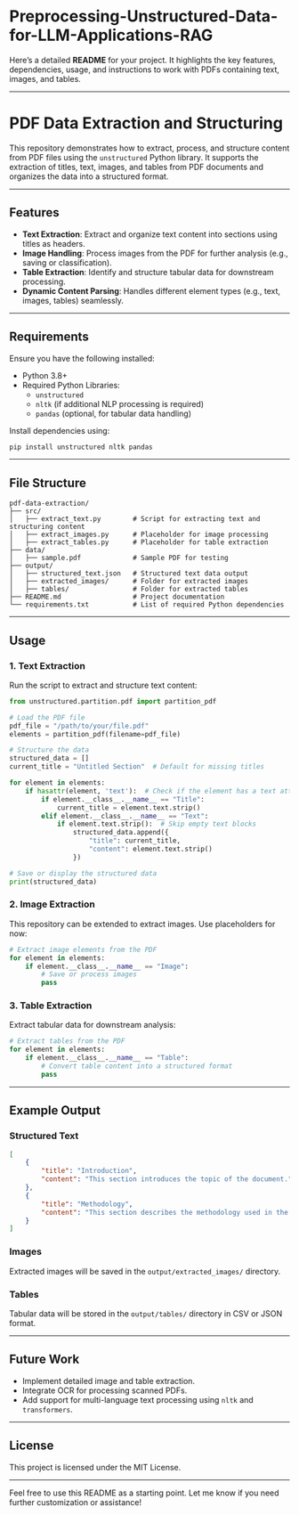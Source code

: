 # Preprocessing-Unstructured-Data-for-LLM-Applications-RAG

Here’s a detailed **README** for your project. It highlights the key features, dependencies, usage, and instructions to work with PDFs containing text, images, and tables.

---

# **PDF Data Extraction and Structuring**

This repository demonstrates how to extract, process, and structure content from PDF files using the `unstructured` Python library. It supports the extraction of titles, text, images, and tables from PDF documents and organizes the data into a structured format.

---

## **Features**

- **Text Extraction**: Extract and organize text content into sections using titles as headers.  
- **Image Handling**: Process images from the PDF for further analysis (e.g., saving or classification).  
- **Table Extraction**: Identify and structure tabular data for downstream processing.  
- **Dynamic Content Parsing**: Handles different element types (e.g., text, images, tables) seamlessly.

---

## **Requirements**

Ensure you have the following installed:
- Python 3.8+
- Required Python Libraries:
  - `unstructured`
  - `nltk` (if additional NLP processing is required)
  - `pandas` (optional, for tabular data handling)

Install dependencies using:
```bash
pip install unstructured nltk pandas
```

---

## **File Structure**

```plaintext
pdf-data-extraction/
├── src/
│   ├── extract_text.py        # Script for extracting text and structuring content
│   ├── extract_images.py      # Placeholder for image processing
│   ├── extract_tables.py      # Placeholder for table extraction
├── data/
│   ├── sample.pdf             # Sample PDF for testing
├── output/
│   ├── structured_text.json   # Structured text data output
│   ├── extracted_images/      # Folder for extracted images
│   ├── tables/                # Folder for extracted tables
├── README.md                  # Project documentation
└── requirements.txt           # List of required Python dependencies
```

---

## **Usage**

### 1. **Text Extraction**
Run the script to extract and structure text content:
```python
from unstructured.partition.pdf import partition_pdf

# Load the PDF file
pdf_file = "/path/to/your/file.pdf"
elements = partition_pdf(filename=pdf_file)

# Structure the data
structured_data = []
current_title = "Untitled Section"  # Default for missing titles

for element in elements:
    if hasattr(element, 'text'):  # Check if the element has a text attribute
        if element.__class__.__name__ == "Title":
            current_title = element.text.strip()
        elif element.__class__.__name__ == "Text":
            if element.text.strip():  # Skip empty text blocks
                structured_data.append({
                    "title": current_title,
                    "content": element.text.strip()
                })

# Save or display the structured data
print(structured_data)
```

### 2. **Image Extraction**
This repository can be extended to extract images. Use placeholders for now:
```python
# Extract image elements from the PDF
for element in elements:
    if element.__class__.__name__ == "Image":
        # Save or process images
        pass
```

### 3. **Table Extraction**
Extract tabular data for downstream analysis:
```python
# Extract tables from the PDF
for element in elements:
    if element.__class__.__name__ == "Table":
        # Convert table content into a structured format
        pass
```

---

## **Example Output**

### **Structured Text**
```json
[
    {
        "title": "Introduction",
        "content": "This section introduces the topic of the document."
    },
    {
        "title": "Methodology",
        "content": "This section describes the methodology used in the analysis."
    }
]
```

### **Images**
Extracted images will be saved in the `output/extracted_images/` directory.

### **Tables**
Tabular data will be stored in the `output/tables/` directory in CSV or JSON format.

---

## **Future Work**

- Implement detailed image and table extraction.
- Integrate OCR for processing scanned PDFs.
- Add support for multi-language text processing using `nltk` and `transformers`.

---

## **License**
This project is licensed under the MIT License.

---

Feel free to use this README as a starting point. Let me know if you need further customization or assistance!
